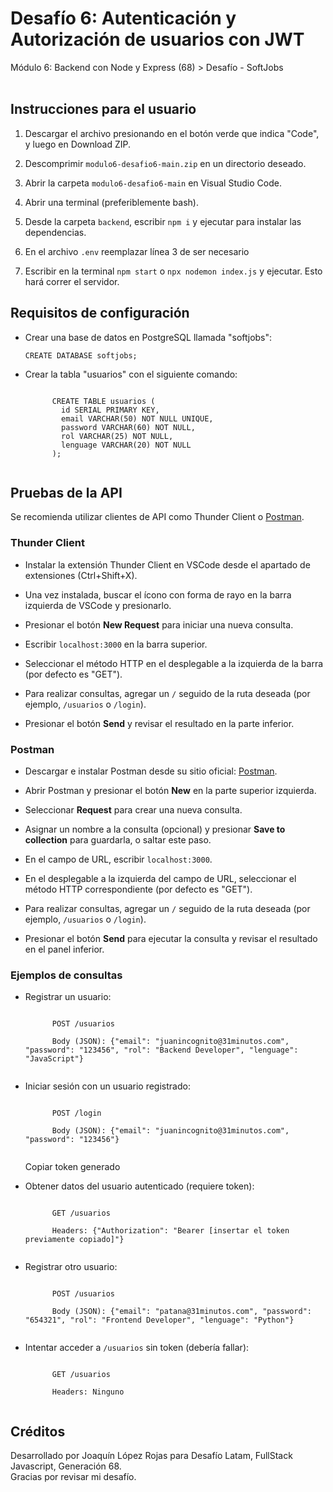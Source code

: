 <h1>Desafío 6: Autenticación y Autorización de usuarios con JWT</h1>
<p>Módulo 6: Backend con Node y Express (68) > Desafío - SoftJobs<br><br></p>

<h2>Instrucciones para el usuario</h2>
<ol>
  <li><p>Descargar el archivo presionando en el botón verde que indica "Code", y luego en Download ZIP.</p></li>
  <li><p>Descomprimir <code>modulo6-desafio6-main.zip</code> en un directorio deseado.</p></li>
  <li><p>Abrir la carpeta <code>modulo6-desafio6-main</code> en Visual Studio Code.</p></li>
  <li><p>Abrir una terminal (preferiblemente bash).</p></li>
  <li><p>Desde la carpeta <code>backend</code>, escribir <code>npm i</code> y ejecutar para instalar las dependencias.</p></li>
  <li><p>En el archivo <code>.env</code> reemplazar línea 3 de ser necesario</p></li>
  <li><p>Escribir en la terminal <code>npm start</code> o <code>npx nodemon index.js</code> y ejecutar. Esto hará correr el servidor.</p></li>
</ol>

<h2>Requisitos de configuración</h2>
<ul>
  <li><p>Crear una base de datos en PostgreSQL llamada "softjobs":</p>
    <code>CREATE DATABASE softjobs;</code>
  </li>
  <li><p>Crear la tabla "usuarios" con el siguiente comando:</p>
    <code>
      CREATE TABLE usuarios (
        id SERIAL PRIMARY KEY,
        email VARCHAR(50) NOT NULL UNIQUE,
        password VARCHAR(60) NOT NULL,
        rol VARCHAR(25) NOT NULL,
        lenguage VARCHAR(20) NOT NULL
      );
    </code>
  </li>
</ul>

<h2>Pruebas de la API</h2>

<p>Se recomienda utilizar clientes de API como Thunder Client o <a href="https://www.postman.com/downloads/" target="_blank">Postman</a>.</p>

<h3>Thunder Client</h3>
<ul>
  <li><p>Instalar la extensión Thunder Client en VSCode desde el apartado de extensiones (Ctrl+Shift+X).</p></li>
  <li><p>Una vez instalada, buscar el ícono con forma de rayo en la barra izquierda de VSCode y presionarlo.</p></li>
  <li><p>Presionar el botón <b>New Request</b> para iniciar una nueva consulta.</p></li>
  <li><p>Escribir <code>localhost:3000</code> en la barra superior.</p></li>
  <li><p>Seleccionar el método HTTP en el desplegable a la izquierda de la barra (por defecto es "GET").</p></li>
  <li><p>Para realizar consultas, agregar un <code>/</code> seguido de la ruta deseada (por ejemplo, <code>/usuarios</code> o <code>/login</code>).</p></li>
  <li><p>Presionar el botón <b>Send</b> y revisar el resultado en la parte inferior.</p></li>
</ul>

<h3>Postman</h3>
<ul>
  <li><p>Descargar e instalar Postman desde su sitio oficial: <a href="https://www.postman.com/downloads/" target="_blank">Postman</a>.</p></li>
  <li><p>Abrir Postman y presionar el botón <b>New</b> en la parte superior izquierda.</p></li>
  <li><p>Seleccionar <b>Request</b> para crear una nueva consulta.</p></li>
  <li><p>Asignar un nombre a la consulta (opcional) y presionar <b>Save to collection</b> para guardarla, o saltar este paso.</p></li>
  <li><p>En el campo de URL, escribir <code>localhost:3000</code>.</p></li>
  <li><p>En el desplegable a la izquierda del campo de URL, seleccionar el método HTTP correspondiente (por defecto es "GET").</p></li>
  <li><p>Para realizar consultas, agregar un <code>/</code> seguido de la ruta deseada (por ejemplo, <code>/usuarios</code> o <code>/login</code>).</p></li>
  <li><p>Presionar el botón <b>Send</b> para ejecutar la consulta y revisar el resultado en el panel inferior.</p></li>
</ul>

<h3>Ejemplos de consultas</h3>
<ul>
  <li><p>Registrar un usuario:</p>
    <code>
      POST /usuarios<br>
      Body (JSON): {"email": "juanincognito@31minutos.com", "password": "123456", "rol": "Backend Developer", "lenguage": "JavaScript"}
    </code>
  </li>
  <li><p>Iniciar sesión con un usuario registrado:</p>
    <code>
      POST /login<br>
      Body (JSON): {"email": "juanincognito@31minutos.com", "password": "123456"}
    </code>
    <p>Copiar token generado</p>
  </li>
  <li><p>Obtener datos del usuario autenticado (requiere token):</p>
    <code>
      GET /usuarios<br>
      Headers: {"Authorization": "Bearer [insertar el token previamente copiado]"}
    </code>
  </li>
  <li><p>Registrar otro usuario:</p>
    <code>
      POST /usuarios<br>
      Body (JSON): {"email": "patana@31minutos.com", "password": "654321", "rol": "Frontend Developer", "lenguage": "Python"}
    </code>
  </li>
  <li><p>Intentar acceder a <code>/usuarios</code> sin token (debería fallar):</p>
    <code>
      GET /usuarios<br>
      Headers: Ninguno
    </code>
  </li>
</ul>

<h2>Créditos</h2>
<p>Desarrollado por Joaquín López Rojas para Desafío Latam, FullStack Javascript, Generación 68.<br>
Gracias por revisar mi desafío.</p>
